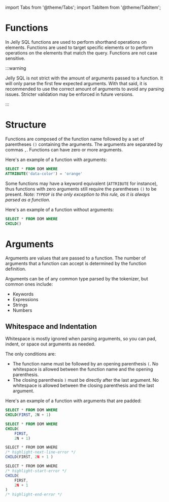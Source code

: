 import Tabs from '@theme/Tabs';
import TabItem from '@theme/TabItem';

# Functions

In Jelly SQL functions are used to perform shorthand operations on elements. Functions are used to target specific elements or to perform operations on the elements that match the query. Functions are not case sensitive.

:::warning

Jelly SQL is not strict with the amount of arguments passed to a function. It will only parse the first few expected arguments. With that said, it is recommended to use the correct amount of arguments to avoid any parsing issues. Stricter validation may be enforced in future versions.

:::

# Structure

Functions are composed of the function name followed by a set of parentheses `()` containing the arguments. The arguments are separated by commas `,`. Functions can have zero or more arguments.

Here's an example of a function with arguments:

```sql
SELECT * FROM DOM WHERE
ATTRIBUTE('data-color') = 'orange'
```

Some functions may have a keyword equivalent (`ATTRIBUTE` for instance), thus functions with zero arguments still require the parentheses `()` to be present. *Note: `TYPEOF` is the only exception to this rule, as it is always parsed as a function.*

Here's an example of a function without arguments:

```sql
SELECT * FROM DOM WHERE
CHILD()
```
# Arguments

Arguments are values that are passed to a function. The number of arguments that a function can accept is determined by the function definition.

Arguments can be of any common type parsed by the tokenizer, but common ones include:

- Keywords
- Expressions
- Strings
- Numbers

## Whitespace and Indentation

Whitespace is mostly ignored when parsing arguments, so you can pad, indent, or space out arguments as needed.

The only conditions are:

- The function name must be followed by an opening parenthesis `(`. No whitespace is allowed between the function name and the opening parenthesis.
- The closing parenthesis `)` must be directly after the last argument. No whitespace is allowed between the closing parenthesis and the last argument.

Here's an example of a function with arguments that are padded:

<Tabs>
<TabItem value="ex_1" label="Valid 1">

```sql
SELECT * FROM DOM WHERE
CHILD(FIRST, 2N + 1)
```

</TabItem>
<TabItem value="ex_2" label="Valid 2">

```sql
SELECT * FROM DOM WHERE
CHILD(
    FIRST,
    2N + 1)
```

</TabItem>

<TabItem value="inv_ex_1" label="Invalid 1">

```js
SELECT * FROM DOM WHERE
/* highlight-next-line-error */
CHILD(FIRST, 2N + 1 )
```

</TabItem>

<TabItem value="inv_ex_2" label="Invalid 2">

```js
SELECT * FROM DOM WHERE
/* highlight-start-error */
CHILD(
    FIRST,
    2N + 1
)
/* highlight-end-error */
```

</TabItem>
</Tabs>

